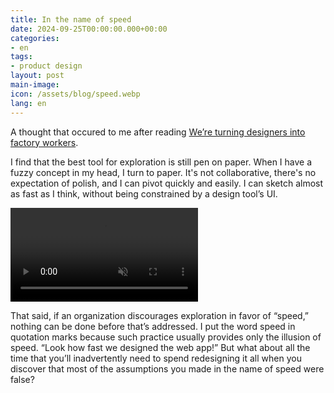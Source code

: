 ```yaml
---
title: In the name of speed
date: 2024-09-25T00:00:00.000+00:00
categories:
- en
tags:
- product design
layout: post
main-image: 
icon: /assets/blog/speed.webp
lang: en
---
```


A thought that occured to me after reading [We’re turning designers into factory workers](https://uxdesign.cc/were-turning-designers-into-factory-workers-a7471daaf6fd).

I find that the best tool for exploration is still pen on paper. When I have a fuzzy concept in my head, I turn to paper. It's not collaborative, there's no expectation of polish, and I can pivot quickly and easily. I can sketch almost as fast as I think, without being constrained by a design tool’s UI.

<video autoplay loop muted src="/uploads/design-sketches-ipad.mp4" class="w-100 br3"></video>

That said, if an organization discourages exploration in favor of “speed,” nothing can be done before that’s addressed. I put the word speed in quotation marks because such practice usually provides only the illusion of speed. “Look how fast we designed the web app!” But what about all the time that you’ll inadvertently need to spend redesigning it all when you discover that most of the assumptions you made in the name of speed were false?